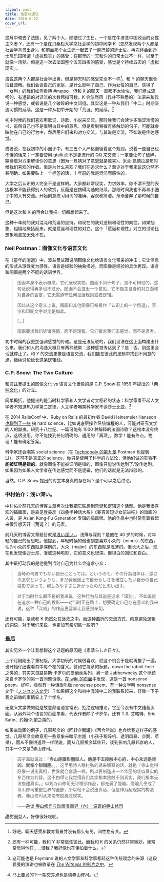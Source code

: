 ```yaml
---
layout: post
title: 荒诞与逻辑
date: 2018-8-22
cover_url: 
---
```


这月中旬去了法国，见了两个人，顺便过了生日。一个是在牛津念中国政治的女性主义者 Y，还有一个是在贝桑松大学念社会学的初中同学 K（忽然发现两个人都是社会学背景出身）。和前面那个女生还一起去了一趟巴黎的迪士尼，再次体会到迪士尼乐园所谓「虚拟现实」的感受：在那里的一天和你的日常太过不一样，以至于就像一场梦。但是这一次去法国整个五天四夜的感受，感觉是个持续五天的「虚拟现实」。

虽说这两个人都是社会学出身，但是聊天时的感受完全不一样[^1]。和 Y 的聊天很合拍且流畅。我们会谈自己的家庭、是什么影响了自己、作为女性的自己、获得了「女利」的我们如何看待 #metoo。但和 K 的聊天一直都不太愉快，我们组成流畅的、有逻辑的对话流的次数屈指可数。K 会忽然用（我并不熟悉的）法语来和我说一种感觉，或者说是几个破碎的中文词组。其实这是一种从我们「中二」时期交流习惯的延续，这是一种从初中开始的「荒诞」的延续。[^2]

初中时候的我们喜欢用歌词、诗歌、小说来交流。那时候我们会读许多晦涩难懂的书，虽然自己也不是很明白其中的意思，但是看到稍微有些触动的句子，可能就会映射在自己的行为中，然后用它们来和对方交流。与其说是交流，不如说是传达感觉。

或者说，在我初中的小圈子中，有三五个人严格遵循着这个规则。说着一些自己也不懂的话来；一定要使用 gtalk 而不是更流行的 QQ 来交流；一定要让句子破碎，期待着对方来解读你的意思（因为一旦猜对了意思就是惊喜）。米兰·昆德拉是那时候我们喜欢的作者。但是为什么喜欢？我们在追求什么？至少对于我来说这仍然不甚明确。如果要贴上一个标签的话，十年前的我是混沌而感性的。

大学之后认识的人完全不是这样的。大家都非常现实，力求效率。你不清不楚的表达根本不能获得别人的欣赏，反而是在妨碍沟通的继续。那段时间我也不再和小圈子中的人有交流。开始刻意练习用词的准确、客观和简洁。渐渐舍弃了那时候的自己。

但是这次和 K 的再会让我把一切都想起来了。

这种十年前的我对混沌和荒诞的坚持，和现在的我对逻辑和理性的向往，如果抽象、粗糙地概括起来，就是荒诞和理性的对立。这个「荒诞和理性」对立的讨论比想象地更加无处不在。

### Neil Postman：图像文化与语言文化

在《童年的消逝》中，波兹曼试图说明图像文化给语言文化带来的冲击：它让信息的形式从理性变为感性。语言是经验的抽象描述，而图像是经验的具体再现。语言和图画是两个不同的话语世界。

> 图画本身不表示概念，它们展现实物。图画不同于句子，是不可辩驳的。这句话说得再多也不过分。图画不会提出一个意见，它不隐含自身的对立面和对自身的否定，它无需遵守任何证据规则或者逻辑。
> 
> 因此从这个意义上说，图画和其他图像可被看作「认识上的一个倒退」，至少和印刷文字对比是如此。
> 
> [...]
> 
> 图画要求我们诉诸感情，而不是理智。它们要求我们去感觉，而不是思考。

初中时候的我更加强调感觉的传递。这是无法反驳的，我们没法在这上面构建出什么来。我们和人的沟通大概只有两种结果：这种感觉传达到了？是：否。到这里会话就停止了。和 Y 的交流更像是语言交流，我们能在彼此的逻辑中找到不同意的点，继续讨论延长这条逻辑线。

### C.P. Snow: The Two Culture
和波兹曼提出的图像文化 vs 语言文化很像的是 C.P. Snow 在 1959 年提出的「[两种文化](https://en.wikipedia.org/wiki/The_Two_Cultures)」的对立。

简单概括，他提出的是当时科学家和人文学者对立相轻的状态：科学家看不起人文学者不知道热力学第二定律，人文学者嘲笑科学家不读莎士比亚。[^3]

在 2014 RailsConf 中，Ruby on Rails 的最初作者 David Heinemeier Hansson [也聊到了一些](https://youtu.be/9LfmrkyP81M) 搞 hard science，比如说底层操作系统编程的人，可能对研究文学的人的鄙夷。研究十八世纪、一篇可能有 1000 种解释的法国诗歌？这根本没有终点，这很没用。你不能找到任何明确的、通用的「真理」。数学！能有终点。物理！能有确定答案。

科学家还会嘲笑 social science（在 [Technopoly 的第九章](https://underwaternya.github.io/2017/11/29/technopoly.html) Postman 也提到过）。这可不是真正的 science，你只是使用了科学的方法论，但他们做的实验**不能被证明是错的**。就像图像不能被证明是错的，图像只能说传达到了/没传达到。如果因为如果人文学者在传达感觉而不是逻辑，他们的话就是无法辩驳的。

当然，C.P. Snow 提出的对立本身真的存在吗？这个可以之后讨论。

### 中村佑介：浅い深い。

中村佑介前几天的博客文章再次让我把它联想到荒诞和逻辑这个话题。他是我很喜欢的插画家，是森见登美彦《四叠半神话大系》《春宵苦短少女前进吧》的动画的人设，是 Asian Kung-Fu Generation 专辑的插画师。他的作品中也时常有着看起来很异想天开（荒诞？）的元素。

前几天的博客文章题目就是[浅い深い。](https://lineblog.me/yusuke_nakamura/archives/1062438231.html)，浅薄与深刻？是他在 40 岁的时候，对年轻的自己的反思吧。他提到，年轻时候的他也刻意喜欢小众的（minor）的东西，认为小众的东西就是深刻的，大众（major）的东西就是浅薄的。但长大之后，现在也发现像迪士尼、漫威这种电影，它的意义也很深。很坦白的回忆和自白。

其中最打动我的是他提到当时自己为什么会追求小众：

> 当時の何者でもない自分にとっては。というのも、その行為自体は、深さの追求というよりも、まだ発展途上で自分らしさを確立したい自分の自己投影であって、親しみやすさに近かったのだと思い出す。

> 对于当时什么都不是的我来说，这种行为与其说是追求「深刻」，不如说是在追求一种自己的投影——对当时正在路上、想要确定自己存在意义的我来说，这种「深刻」的作品更容易让我感到亲切。

还有可能，是我和 K 仍然处在迷茫之中。而这种曲折的交流方式、刻意避免逻辑的词语，对于我们来说，也更加有亲切感一些吧？

### 最后

其实另外一个让我想聊这个话题的原因是《素晴らしき日々》。

上个月刚刚出了重制版。大学初玩的时候很喜欢，趁这个机会于是就再推了一遍，也开始仔细查看其中每个梗的含义。譬如它每章的标题，down the rabbit-hole 之类的，其实来自路易斯·卡罗尔的爱丽丝系列。另一章 Jabberwocky 这个标题来自卡罗尔的另一首同题诗歌。[在 wiki 的页面](https://en.wikipedia.org/wiki/Jabberwocky)中发现，这是一首 nonsense poem。好吧，竟然有一种诗歌叫做 nonsense poem，有一种文学叫 nonsense 文学（[ノンセンス文学](https://ja.wikipedia.org/wiki/%E3%83%8A%E3%83%B3%E3%82%BB%E3%83%B3%E3%82%B9%E6%96%87%E5%AD%A6)）？如果把这个和初中混沌中二的我联系起来，好像一下子我之前做的事情安上了个学名。

无意义文学做的就是故意颠覆语言常识，拒绝逻辑推论。它至今没有中文维基页面。从另外两个语言的页面来看，代表作者除了卡罗尔，还有 T.S. 艾略特、Eric Satie、约翰·列侬之类的。

如果举动画的例子，几原邦彦的《回转企鹅罐》《百合熊岚》也会给我这样子的感觉。几原邦彦会故意用一些意象来暗示主题（小孩子粉碎机、透明风暴、企鹅、苹果），而从不像讲道理一样明说。而从几原邦彦延伸开，谈到影响几原邦彦的人，其中一个又是[^4]寺山修司。

> 园子温就说过：「**寺山是甜甜圈型人。他是不去接触中心的，中心永远是空的。就像个甜甜圈。**」，这里用诗人穗村弘的话来解释的话，就是「寺山觉得好像一说出真相，世界就会崩溃一样。所以要制造出一个华丽的状似真实的东西作为代替。这不由得让我觉得我们其实根本接触不到真实，我们根本无法描述真实。」纵观寺山修司无论哪部作品，都充满了隐喻。隐喻几乎成了寺山修司重塑世界的全部，所以他不会说出真话，但是作为超现实的构造者，寺山修司从来没有脱离过现实。
> 
> ——[杂谈·寺山修司与动画漫画界（六）：说谎的寺山修司](www.anitama.cn/article/7efde67086907ee2)

甜甜圈型人，好像很好吃呢。


[^1]: 好吧，聊天感受和教育背景并没有那么有关。和性格有关。 
[^2]: 还有一种可能，我和 Y 非常信任彼此。而我和 K 的关系仍然非常微妙。我常常觉得他在……恨我？我好像也在惧怕着什么。
[^3]: 这可能也是 Feymann 说的人文学家和科学家相轻这种传统观念的来源（这段费曼的演讲也被收录在 [*The Witness* 的影片之中](https://www.bilibili.com/video/av9960165)。
[^4]: 马上要发的下一期交差点也是谈寺山修司。





